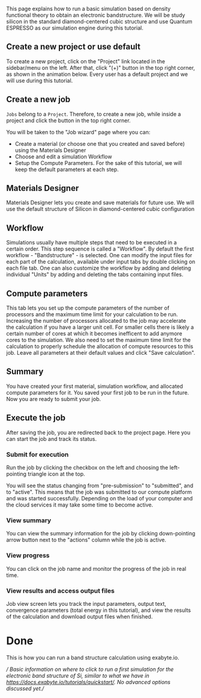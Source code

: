 <!-- by MH -->

This page explains how to run a basic simulation based on density functional theory to obtain an electronic bandstructure. We will be study silicon in the standard diamond-centered cubic structure and use Quantum ESPRESSO as our simulation engine during this tutorial.

## Create a new project or use default

To create a new project, click on the "Project" link located in the sidebar/menu on the left. After that, click "(+)" button in the top right corner, as shown in the animation below. Every user has a default project and we will use during this tutorial.

## Create a new job

`Jobs` belong to a `Project`. Therefore, to create a new job, while inside a project and click the <i class="zmdi zmdi-plus-circle"></i> button in the top right corner.

You will be taken to the "Job wizard" page where you can:

- Create a material (or choose one that you created and saved before) using the Materials Designer
- Choose and edit a simulation Workflow
- Setup the Compute Parameters.
For the sake of this tutorial, we will keep the default parameters at each step.

## Materials Designer

Materials Designer lets you create and save materials for future use. We will use the default structure of Silicon in diamond-centered cubic configuration

## Workflow

Simulations usually have multiple steps that need to be executed in a certain order. This step sequence is called a "Workflow". By default the first workflow - "Bandstructure" - is selected. One can modify the input files for each part of the calculation, available under input tabs by double clicking on each file tab. One can also customize the workflow by adding and deleting individual "Units" by adding and deleting the tabs containing input files.

## Compute parameters

This tab lets you set up the compute parameters of the number of processors and the maximum time limit for your calculation to be run. Increasing the number of processors allocated to the job may accelerate the calculation if you have a larger unit cell.  For smaller cells there is likely a certain number of cores at which it becomes inefficent to add anymore cores to the simulation. We also need to set the maximum time limit for the calculation to properly schedule the allocation of compute resources to this job. Leave all parameters at their default values and click "Save calculation".

## Summary

You have created your first material, simulation workflow, and allocated compute parameters for it. You saved your first job to be run in the future. Now you are ready to submit your job.

## Execute the job
After saving the job, you are redirected back to the project page. Here you can start the job and track its status.

### Submit for execution

Run the job by clicking the checkbox on the left and choosing the left-pointing triangle icon at the top.

You will see the status changing from "pre-submission" to "submitted", and to "active". This means that the job was submitted to our compute platform and was started successfully.  Depending on the load of your computer and the cloud services it may take some time to become active.

### View summary

You can view the summary information for the job by clicking down-pointing arrow button next to the "actions" column while the job is active.

### View progress

You can click on the job name and monitor the progress of the job in real time.

### View results and access output files

Job view screen lets you track the input parameters, output text, convergence parameters (total energy in this tutorial), and view the results of the calculation and download output files when finished.

# Done
This is how you can run a band structure calculation using exabyte.io.

*/ Basic information on where to click to run a first simulation for the electronic band structure of Si, similar to what we have in https://docs.exabyte.io/tutorials/quickstart/. No advanced options discussed yet./*
